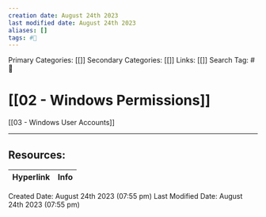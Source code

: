 ```yaml
---
creation date: August 24th 2023
last modified date: August 24th 2023
aliases: []
tags: #📖
---
```


Primary Categories: [[]] 
Secondary Categories: [[]] 
Links: [[]] 
Search Tag: #📖  

# [[02 - Windows Permissions]]  

[[03 - Windows User Accounts]]




___

## Resources:

| Hyperlink | Info |
| --------- | ---- |


Created Date: August 24th 2023 (07:55 pm) 
Last Modified Date: August 24th 2023 (07:55 pm)
